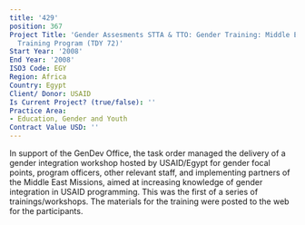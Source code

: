 ```yaml
---
title: '429'
position: 367
Project Title: 'Gender Assesments STTA & TTO: Gender Training: Middle East Regional
  Training Program (TDY 72)'
Start Year: '2008'
End Year: '2008'
ISO3 Code: EGY
Region: Africa
Country: Egypt
Client/ Donor: USAID
Is Current Project? (true/false): ''
Practice Area:
- Education, Gender and Youth
Contract Value USD: ''
---
```


In support of the GenDev Office, the task order managed the delivery of a gender integration workshop hosted by USAID/Egypt for gender focal points, program officers, other relevant staff, and implementing partners of the Middle East Missions, aimed at increasing knowledge of gender integration in USAID programming. This was the first of a series of trainings/workshops. The materials for the training were posted to the web for the participants.